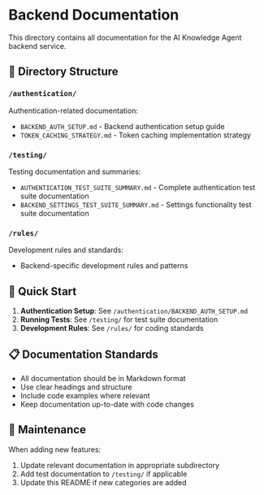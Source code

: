 # Backend Documentation

This directory contains all documentation for the AI Knowledge Agent backend service.

## 📁 Directory Structure

### `/authentication/`
Authentication-related documentation:
- `BACKEND_AUTH_SETUP.md` - Backend authentication setup guide
- `TOKEN_CACHING_STRATEGY.md` - Token caching implementation strategy

### `/testing/`
Testing documentation and summaries:
- `AUTHENTICATION_TEST_SUITE_SUMMARY.md` - Complete authentication test suite documentation
- `BACKEND_SETTINGS_TEST_SUITE_SUMMARY.md` - Settings functionality test suite documentation

### `/rules/`
Development rules and standards:
- Backend-specific development rules and patterns

## 🚀 Quick Start

1. **Authentication Setup**: See `/authentication/BACKEND_AUTH_SETUP.md`
2. **Running Tests**: See `/testing/` for test suite documentation
3. **Development Rules**: See `/rules/` for coding standards

## 📋 Documentation Standards

- All documentation should be in Markdown format
- Use clear headings and structure
- Include code examples where relevant
- Keep documentation up-to-date with code changes

## 🔄 Maintenance

When adding new features:
1. Update relevant documentation in appropriate subdirectory
2. Add test documentation to `/testing/` if applicable
3. Update this README if new categories are added
